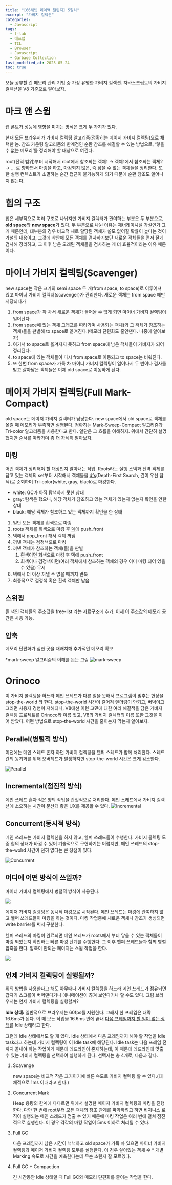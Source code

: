 ```yaml
---
title: "[66해빗 페이백 챌린지] 5일차"
excerpt: "가비지 컬렉션"
categories:
  - Javascript
tags:
  - f-lab
  - 에프랩
  - TIL
  - Browser
  - Javascript
  - Garbage Collection
last_modified_at: 2023-05-24
toc: true
---
```


오늘 공부할 건 메모리 관리 기법 중 가장 유명한 가비지 컬렉션. 자바스크립트의 가비지 컬렉션을 V8 기준으로 알아보자.

# 마크 앤 스윕

웹 폰트가 성능에 영향을 미치는 방식은 크게 두 가지가 있다.

현재 모든 브라우저가 가비지 컬렉팅 알고리즘(정확히는 메이저 가비지 컬렉팅)으로 채택한 놈. 참조 카운팅 알고리즘의 한계점인 순환 참조를 해결할 수 있는 방법으로, ‘닿을 수 없는 메모리’를 정리해야 할 대상으로 여긴다.

root(전역 범위)부터 시작해서 root에서 참조되는 객체1 → 객체1에서 참조되는 객체2 → … 로 향하면서 마킹을 하고, 마킹되지 않은, 즉 닿을 수 없는 객체들을 정리한다. 또한 실행 컨텍스트가 소멸하는 순간 접근이 불가능하게 되기 때문에 순환 참조도 일어나지 않는다.

# 힙의 구조

힙은 세부적으로 여러 구조로 나뉘지만 가비지 컬렉터가 관여하는 부분은 두 부분으로, **old space**와 **new space**가 있다. 두 부분으로 나뉜 이유는 제너레이셔널 가설인가 그거 때문인데, 대부분의 경우 비교적 새로 할당된 객체가 쓸모 없어질 확률이 높다는 것이 가설의 내용이고, 그것에 착안해 모든 객체를 검사하기보단 새로운 객체들을 먼저 잘게 검사해 정리하고, 그 이후 남은 오래된 객체들을 검사하는 게 더 효율적이라는 이유 때문이다.

# 마이너 가비지 컬렉팅(Scavenger)

new space는 작은 크기의 semi space 두 개(from space, to space)로 이루어져 있고 마이너 가비지 컬렉터(scavenger)가 관리한다. 새로운 객체는 from space 에만 저장되다가

1. from space가 꽉 차서 새로운 객체가 들어올 수 없게 되면 마이너 가비지 컬렉팅이 일어난다.
2. from space에 있는 객체 그래프를 따라가며 사용되는 객체(와 그 객체가 참조하는 객체)들을 판별해 to space로 옮겨진다.(메모리 단편화도 줄인댄다. 나중에 알아보자)
3. 여기서 to space로 옮겨지지 못하고 from space에 남은 객체들이 가비지가 되어 정리된다.
4. to space에 있는 객체들이 다시 from space로 이동되고 to space는 비워진다.
5. 또 한번 from space가 가득 차 마이너 가비지 컬렉팅이 일어나서 두 번이나 검사를 받고 살아남은 객체들은 이제 old space로 이동하게 된다.

# 메이저 가비지 컬렉팅(Full Mark-Compact)

old space는 메이저 가비지 컬렉터가 담당한다. new space에서 old space로 객체를 옮길 때 메모리가 부족하면 실행된다. 정확히는 Mark-Sweep-Compact 알고리즘과 Tri-color 알고리즘을 사용한다고 한다. 일단은 그 흐름을 이해하자. 위에서 간단히 설명했지만 순서를 따라가며 좀 더 자세히 알아보자.

## 마킹

어떤 객체가 정리해야 할 대상인지 알아내는 작업. Roots라는 실행 스택과 전역 객체를 담고 있는 객체의 set부터 시작해서 객체들을 [dfs](https://gmlwjd9405.github.io/2018/08/14/algorithm-dfs.html)(Depth-First Search, 깊이 우선 탐색)로 순회하며 Tri-color(white, gray, black)로 마킹한다.

- white: GC가 아직 탐색하지 못한 상태
- gray: 탐색은 했으나, 해당 객체가 참조하고 있는 객체가 있는지 없는지 확인을 안한 상태
- black: 해당 객체가 참조하고 있는 객체까지 확인을 한 상태

1. 일단 모든 객체를 흰색으로 마킹
2. roots 객체를 회색으로 마킹 후 [덱](https://optimuslee.tistory.com/31)에 push_front
3. 덱에서 pop_front 해서 객체 꺼냄
4. 꺼낸 객체는 검정색으로 마킹
5. 꺼낸 객체가 참조하는 객체(들)을 판별
   1. 흰색이면 회색으로 마킹 후 덱에 push_front
   2. 회색이나 검정색이면(여러 객체에서 참조하는 객체의 경우 이미 마킹 되어 있을 수 있음) 무시
6. 덱에서 더 이상 꺼낼 수 없을 때까지 반복
7. 최종적으로 검정색 혹은 흰색 객체만 남음

## 스위핑

흰 색인 객체들의 주소값을 free-list 라는 자료구조에 추가. 이제 이 주소값의 메모리 공간은 사용 가능.

## 압축

메모리 단편화가 심한 곳을 재배치해 추가적인 메모리 확보

\*mark-sweep 알고리즘의 이해를 돕는 그림
![mark-sweep](https://i.imgur.com/rcjSZ0T.gif)

# Orinoco

이 가비지 콜렉팅을 하느라 메인 쓰레드가 다른 일을 못해서 프로그램이 멈추는 현상을 stop-the-world 라 한다. stop-the-world 시간이 길어져 렌더링이 안되고, 버벅이고 그러면 사용자 경험이 저해되니, V8에선 이런 고민에 대한 여러 해결책을 담은 가비지 컬렉팅 프로젝트를 Orinoco라 이름 짓고, V8의 가비지 컬렉터의 이름 또한 그것을 이어 받았다. 어떤 방법으로 stop-the-world 시간을 줄이는지 막는지 알아보자.

## Perallel(병렬적 방식)

이전에는 메인 스레드 혼자 하던 가비지 컬렉팅을 헬퍼 스레드가 함께 처리한다. 스레드간의 동기화를 위해 오버헤드가 발생하지만 stop-the-world 시간은 크게 감소한다.

![Perallel](https://fe-developers.kakaoent.com/static/4200a624d50ee69882d7b48059a7f63c/f058b/orinoco_parallel.png)

## Incremental(점진적 방식)

메인 쓰레드 혼자 적은 양의 작업을 간헐적으로 처리한다. 메인 스레드에서 가비지 컬렉션에 소요하는 시간이 분산돼 좋은 UX를 제공할 수 있다.
![Incremental](https://fe-developers.kakaoent.com/static/b236505ff88452c5dd47c916587f834e/f058b/orinoco_incremental.png)

## Concurrent(동시적 방식)

메인 쓰레드는 가비지 컬렉션을 하지 않고, 헬퍼 쓰레드들이 수행한다. 가비지 콜렉팅 도중 힙의 상태가 바뀔 수 있어 기술적으로 구현하기는 어렵지만, 메인 쓰레드의 stop-the-wolrd 시간이 전혀 없다는 큰 장점이 있다.

![Concurrent](https://fe-developers.kakaoent.com/static/df56bbc5d304db3b6d952431000c459c/f058b/orinoco_concurrent.png)

## 어디에 어떤 방식이 쓰일까?

마이너 가비지 컬렉팅에서 병렬적 방식이 사용된다.

![](https://cdn.jsdelivr.net/gh/jaehyeon48/jaehyeon48.github.io@main/assets/images/javascript/memory-management-in-v8/minor-gc-uses-parallel.png)

메이저 가비지 컬렝팅은 동시적 마킹으로 시작된다. 메인 쓰레드는 마킹에 관여하지 않고 헬퍼 쓰레드들이 마킹을 하는 것이다. 마킹 작업중에 새로운 객체나 참조가 생성되면 write barrier를 써서 구분한다.

헬퍼 쓰레드의 마킹이 완료되면 메인 쓰레드가 roots에서 부터 닿을 수 있는 객체들이 마킹 되었는지 확인하는 빠른 마킹 단계를 수행한다. 그 이후 헬퍼 쓰레드들과 함께 병렬 압축을 한다. 압축이 안되는 페이지는 스윕 작업을 한다.

![](https://v8.dev/_img/trash-talk/09.svg)

## 언제 가비지 컬렉팅이 실행될까?

위의 방법을 사용한다고 해도 아무때나 가비지 컬렉팅을 하느라 메인 쓰레드가 점유되면 갑자기 스크롤이 버벅댄다거나 애니메이션이 끊겨 보인다거나 할 수도 있다. 그럼 브라우저는 언제 가비지 컬렉팅을 실행할까?

**Idle 상태:** 일반적으로 브라우저는 60fps를 지원한다. 그래서 한 프레임은 대략 16.6ms가 된다. 이 때 모든 작업을 16.6ms 안에 끝내 <u>다음 프레임까지 할 일이 없는 상태</u>를 Idle 상태라고 한다.

그런데 Idle 상태에서도 할 게 있다. Idle 상태에서 다음 프레임까지 해야 할 작업을 Idle task라고 하는데 가비지 컬렉팅이 이 Idle task에 해당된다. Idle task는 다음 프레임 전까지 끝내야 하는 작업이기 때문에 데드라인이 존재하는데, 이 때문에 데드라인에 맞출 수 있는 가비지 컬렉팅을 선택하여 실행하게 된다. 선택지는 총 4개로, 다음과 같다.

1. Scavenge

   new space는 비교적 작은 크기이기에 빠른 속도로 가비지 컬렉팅 할 수 있다.(대체적으로 1ms 이내라고 한다.)

2. Concurrent Mark

   Heap 용량의 한계에 다다르면 위에서 설명한 메이저 가비지 컬렉팅의 마킹을 진행한다. 다만 한 번에 root부터 모든 객체의 참조 관계를 파악하려고 하면 비지니스 로직이 실행되는 메인 스레드가 멈출 수 있기 때문에 마킹 작업은 여러 번에 걸쳐 점진적으로 실행한다. 이 경우 각각의 마킹 작업이 5ms 이하로 처리될 수 있다.

3. Full GC

   다음 프레임까지 남은 시간이 넉넉하고 old space가 가득 차 있으면 마이너 가비지 컬렉팅과 메이저 가비지 컬렉팅 모두를 실행한다. 이 경우 살아있는 객체 수 \* 개별 Marking 속도로 시간을 예측한다는데 무슨 소린지 잘 모르겠다.

4. Full GC + Compaction

   긴 시간동안 Idle 상태일 때 Full GC와 메모리 단편화를 줄이는 작업을 한다.
